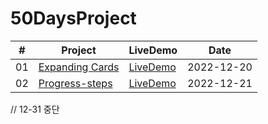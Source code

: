 # 50DaysProject

|#|Project| LiveDemo|Date|
|--|-------|--------|----|
|01|<a href="https://github.com/JooHwanO/50DaysProject/tree/master/Day1(Expanding-cards)">Expanding Cards</a>|<a href="https://joohwano.github.io/50DaysProject/Day1(Expanding-cards)/">LiveDemo</a>|2022-12-20|
|02|<a href="https://github.com/JooHwanO/50DaysProject/tree/master/Day2(Progress-steps)">Progress-steps</a>|<a href="https://joohwano.github.io/50DaysProject/Day2(Progress-steps)/">LiveDemo</a>|2022-12-21|


// 12-31 중단

